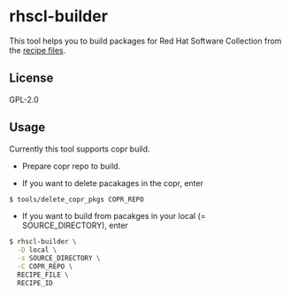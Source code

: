 # rhscl-builder

This tool helps you to build packages for Red Hat Software Collection from the [recipe files](https://github.com/sclorg/rhscl-rebuild-recipes).

## License

GPL-2.0

## Usage

Currently this tool supports copr build.

* Prepare copr repo to build.

* If you want to delete pacakages in the copr, enter

```bash
$ tools/delete_copr_pkgs COPR_REPO
```

* If you want to build from pacakges in your local (= SOURCE_DIRECTORY), enter


```bash
$ rhscl-builder \
  -D local \
  -s SOURCE_DIRECTORY \
  -C COPR_REPO \
  RECIPE_FILE \
  RECIPE_ID
```
